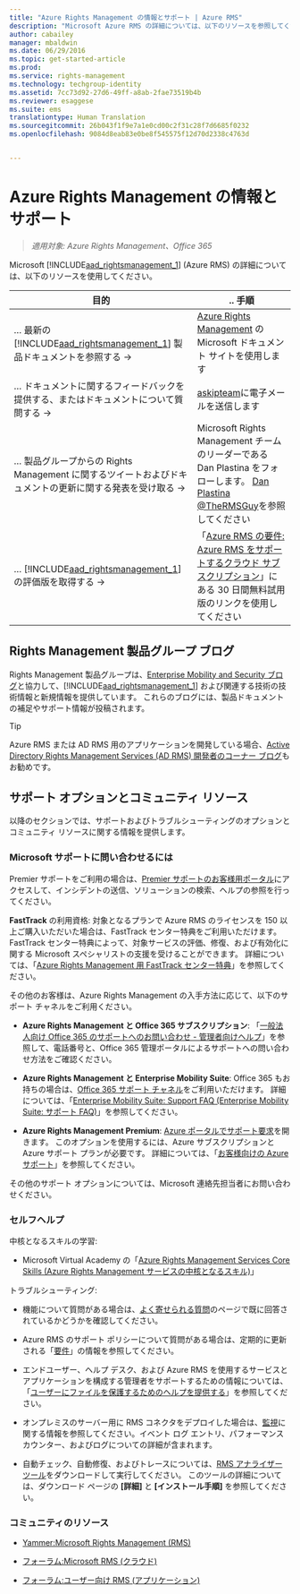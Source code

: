 ```yaml
---
title: "Azure Rights Management の情報とサポート | Azure RMS"
description: "Microsoft Azure RMS の詳細については、以下のリソースを参照してください。"
author: cabailey
manager: mbaldwin
ms.date: 06/29/2016
ms.topic: get-started-article
ms.prod: 
ms.service: rights-management
ms.technology: techgroup-identity
ms.assetid: 7cc73d92-27d6-49ff-a8ab-2fae73519b4b
ms.reviewer: esaggese
ms.suite: ems
translationtype: Human Translation
ms.sourcegitcommit: 26b043f1f9e7a1e0cd00c2f31c28f7d6685f0232
ms.openlocfilehash: 9084d8eab83e0be8f545575f12d70d2338c4763d


---
```


# Azure Rights Management の情報とサポート

>*適用対象: Azure Rights Management、Office 365*

Microsoft [!INCLUDE[aad_rightsmanagement_1](../includes/aad_rightsmanagement_1_md.md)] (Azure RMS) の詳細については、以下のリソースを使用してください。

|目的|.. 手順|
|----------------|---------------|
|… 最新の [!INCLUDE[aad_rightsmanagement_1](../includes/aad_rightsmanagement_1_md.md)] 製品ドキュメントを参照する →|[Azure Rights Management](../understand-explore/azure-rights-management.md) の Microsoft ドキュメント サイトを使用します|
|… ドキュメントに関するフィードバックを提供する、またはドキュメントについて質問する →| [askipteam](mailto:%20askipteam@microsoft.com?subject=Documentation%20feedback)に電子メールを送信します|
|… 製品グループからの Rights Management に関するツイートおよびドキュメントの更新に関する発表を受け取る →|Microsoft Rights Management チームのリーダーである Dan Plastina をフォローします。  [Dan Plastina @TheRMSGuy](https://twitter.com/TheRMSGuy)を参照してください|
|… [!INCLUDE[aad_rightsmanagement_1](../includes/aad_rightsmanagement_1_md.md)] の評価版を取得する →|「[Azure RMS の要件: Azure RMS をサポートするクラウド サブスクリプション](requirements-subscriptions.md)」にある 30 日間無料試用版のリンクを使用してください|


## Rights Management 製品グループ ブログ
Rights Management 製品グループは、[Enterprise Mobility and Security ブログ](https://blogs.technet.microsoft.com/enterprisemobility/?product=azure-rights-management-services)と協力して、[!INCLUDE[aad_rightsmanagement_1](../includes/aad_rightsmanagement_1_md.md)] および関連する技術の技術情報と新規情報を提供しています。 これらのブログには、製品ドキュメントの補足やサポート情報が投稿されます。

> [!TIP]
> Azure RMS または AD RMS 用のアプリケーションを開発している場合、[Active Directory Rights Management Services (AD RMS) 開発者のコーナー ブログ](https://blogs.msdn.microsoft.com/rms/)もお勧めです。

## サポート オプションとコミュニティ リソース
以降のセクションでは、サポートおよびトラブルシューティングのオプションとコミュニティ リソースに関する情報を提供します。

### Microsoft サポートに問い合わせるには

Premier サポートをご利用の場合は、[Premier サポートのお客様用ポータル](https://premier.microsoft.com/)にアクセスして、インシデントの送信、ソリューションの検索、ヘルプの参照を行ってください。

**FastTrack** の利用資格: 対象となるプランで Azure RMS のライセンスを 150 以上ご購入いただいた場合は、FastTrack センター特典をご利用いただけます。 FastTrack センター特典によって、対象サービスの評価、修復、および有効化に関する Microsoft スペシャリストの支援を受けることができます。 詳細については、「[Azure Rights Management 用 FastTrack センター特典](https://technet.microsoft.com/library/mt607025.aspx)」を参照してください。

その他のお客様は、Azure Rights Management の入手方法に応じて、以下のサポート チャネルをご利用ください。

- **Azure Rights Management と Office 365 サブスクリプション**: 「[一般法人向け Office 365 のサポートへのお問い合わせ - 管理者向けヘルプ](https://support.office.com/article/Contact-Office-365-for-business-support-Admin-Help-32a17ca7-6fa0-4870-8a8d-e25ba4ccfd4b)」を参照して、電話番号と、Office 365 管理ポータルによるサポートへの問い合わせ方法をご確認ください。 

- **Azure Rights Management と Enterprise Mobility Suite**: Office 365 もお持ちの場合は、[Office 365 サポート チャネル](https://support.office.com/article/Contact-Office-365-for-business-support-Admin-Help-32a17ca7-6fa0-4870-8a8d-e25ba4ccfd4b)をご利用いただけます。  詳細については、「[Enterprise Mobility Suite: Support FAQ (Enterprise Mobility Suite: サポート FAQ)](https://technet.microsoft.com/dn932057.aspx)」を参照してください。

- **Azure Rights Management Premium**: [Azure ポータルでサポート要求](https://portal.azure.com/#blade/Microsoft_Azure_Support/HelpAndSupportBlade)を開きます。 このオプションを使用するには、Azure サブスクリプションと Azure サポート プランが必要です。 詳細については、「[お客様向けの Azure サポート](https://azure.microsoft.com/support/plans/)」を参照してください。 

その他のサポート オプションについては、Microsoft 連絡先担当者にお問い合わせください。 

### セルフヘルプ

中核となるスキルの学習:

- Microsoft Virtual Academy の「[Azure Rights Management Services Core Skills (Azure Rights Management サービスの中核となるスキル)](https://mva.microsoft.com/en-us/training-courses/azure-rights-management-services-core-skills-10500?l=QLoxMwuCB_1805094681)」

トラブルシューティング:

- 機能について質問がある場合は、[よく寄せられる質問](faqs.md)のページで既に回答されているかどうかを確認してください。

- Azure RMS のサポート ポリシーについて質問がある場合は、定期的に更新される「[要件](requirements-azure-rms.md)」の情報を参照してください。

- エンドユーザー、ヘルプ デスク、および Azure RMS を使用するサービスとアプリケーションを構成する管理者をサポートするための情報については、「[ユーザーにファイルを保護するためのヘルプを提供する](../deploy-use/help-users.md)」を参照してください。

- オンプレミスのサーバー用に RMS コネクタをデプロイした場合は、[監視](../deploy-use/monitor-rms-connector.md)に関する情報を参照してください。イベント ログ エントリ、パフォーマンス カウンター、およびログについての詳細が含まれます。

- 自動チェック、自動修復、およびトレースについては、[RMS アナライザー ツール](http://www.microsoft.com/en-us/download/details.aspx?id=46437)をダウンロードして実行してください。 このツールの詳細については、ダウンロード ページの **[詳細]** と **[インストール手順]** を参照してください。 

### コミュニティのリソース

-   [Yammer:Microsoft Rights Management (RMS)](http://www.yammer.com/AskIPTeam)

-   [フォーラム:Microsoft RMS (クラウド)](https://social.technet.microsoft.com/Forums/en-US/home?forum=rmscloud)

-   [フォーラム:ユーザー向け RMS (アプリケーション)](https://social.technet.microsoft.com/Forums/en-US/home?forum=rmsapps)




<!--HONumber=Aug16_HO4-->


